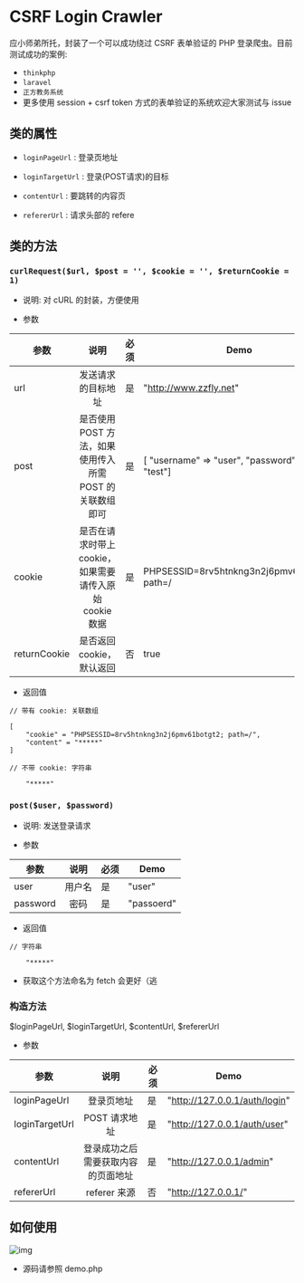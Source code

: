 # CSRF Login Crawler

应小师弟所托，封装了一个可以成功绕过 CSRF 表单验证的 PHP 登录爬虫。目前测试成功的案例:

- `thinkphp`
- `laravel`
- `正方教务系统` 
- 更多使用 session + csrf token 方式的表单验证的系统欢迎大家测试与 issue



## 类的属性

- `loginPageUrl` : 登录页地址

- `loginTargetUrl` : 登录(POST请求)的目标

- `contentUrl` : 要跳转的内容页

- `refererUrl` : 请求头部的 refere

## 类的方法

### `curlRequest($url, $post = '', $cookie = '', $returnCookie = 1)`

- 说明: 对 cURL 的封装，方便使用

- 参数


| 参数   |      说明      |  必须  |  Demo |
|----------|:-------------:|-------|-----|
| url |  发送请求的目标地址 | 是 | "http://www.zzfly.net" | 
| post | 是否使用 POST 方法，如果使用传入所需 POST 的关联数组即可 | 是 | [ "username" => "user", "password" => "test"] |
| cookie | 是否在请求时带上 cookie，如果需要请传入原始 cookie 数据 | 是 | PHPSESSID=8rv5htnkng3n2j6pmv61botgt2; path=/ |
| returnCookie | 是否返回 cookie，默认返回 | 否 | true |

- 返回值

```
// 带有 cookie: 关联数组

[
	"cookie" = "PHPSESSID=8rv5htnkng3n2j6pmv61botgt2; path=/",
	"content" = "*****"
]

```


```
// 不带 cookie: 字符串

	"*****" 

```

### `post($user, $password)`

- 说明: 发送登录请求

- 参数


| 参数   |      说明      |  必须  |  Demo |
|----------|:-------------:|-------|-----|
| user |  用户名 | 是 | "user" | 
| password | 密码 | 是 | "passoerd" |


- 返回值

```
// 字符串

	"*****" 

```

- 获取这个方法命名为 fetch 会更好（逃

### 构造方法

$loginPageUrl, $loginTargetUrl, $contentUrl, $refererUrl

- 参数

| 参数   |      说明      |  必须  |  Demo |
|----------|:-------------:|-------|-----|
| loginPageUrl |  登录页地址 | 是 | "http://127.0.0.1/auth/login" | 
| loginTargetUrl | POST 请求地址 | 是 | "http://127.0.0.1/auth/user" |
| contentUrl | 登录成功之后需要获取内容的页面地址 | 是 | "http://127.0.0.1/admin" |
| refererUrl | referer 来源 | 否 | "http://127.0.0.1/" |

## 如何使用
![img](http://wx2.sinaimg.cn/large/d3ea10bdgy1fuhhmkkg1vj20mb09idgf.jpg)

- 源码请参照 demo.php
